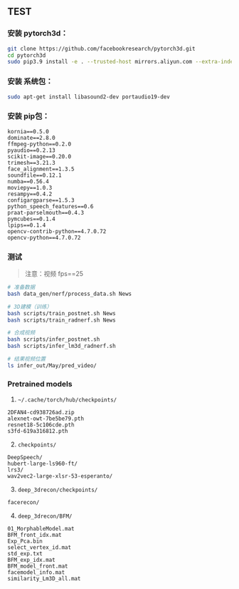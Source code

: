 ## TEST



### 安装 pytorch3d：

```bash
git clone https://github.com/facebookresearch/pytorch3d.git
cd pytorch3d
sudo pip3.9 install -e . --trusted-host mirrors.aliyun.com --extra-index-url http://mirrors.aliyun.com/pypi/simple/
```



### 安装 系统包：

```bash
sudo apt-get install libasound2-dev portaudio19-dev
```



### 安装 pip包：

```text
kornia==0.5.0
dominate==2.8.0
ffmpeg-python==0.2.0
pyaudio==0.2.13
scikit-image==0.20.0
trimesh==3.21.3
face_alignment==1.3.5
soundfile==0.12.1
numba==0.56.4
moviepy==1.0.3
resampy==0.4.2
configargparse==1.5.3
python_speech_features==0.6
praat-parselmouth==0.4.3
pymcubes==0.1.4
lpips==0.1.4
opencv-contrib-python==4.7.0.72
opencv-python==4.7.0.72
```



### 测试

> 注意：视频 fps==25

```bash
# 准备数据
bash data_gen/nerf/process_data.sh News

# 3D建模（训练）
bash scripts/train_postnet.sh News
bash scripts/train_radnerf.sh News

# 合成视频
bash scripts/infer_postnet.sh
bash scripts/infer_lm3d_radnerf.sh

# 结果视频位置
ls infer_out/May/pred_video/
```



### Pretrained models

1. ```~/.cache/torch/hub/checkpoints/```

```text
2DFAN4-cd938726ad.zip
alexnet-owt-7be5be79.pth
resnet18-5c106cde.pth
s3fd-619a316812.pth
```

2. ```checkpoints/```

```text
DeepSpeech/
hubert-large-ls960-ft/
lrs3/
wav2vec2-large-xlsr-53-esperanto/
```

3. ```deep_3drecon/checkpoints/```

```text
facerecon/
```

4. ```deep_3drecon/BFM/```

```
01_MorphableModel.mat
BFM_front_idx.mat
Exp_Pca.bin
select_vertex_id.mat
std_exp.txt
BFM_exp_idx.mat
BFM_model_front.mat
facemodel_info.mat
similarity_Lm3D_all.mat
```
